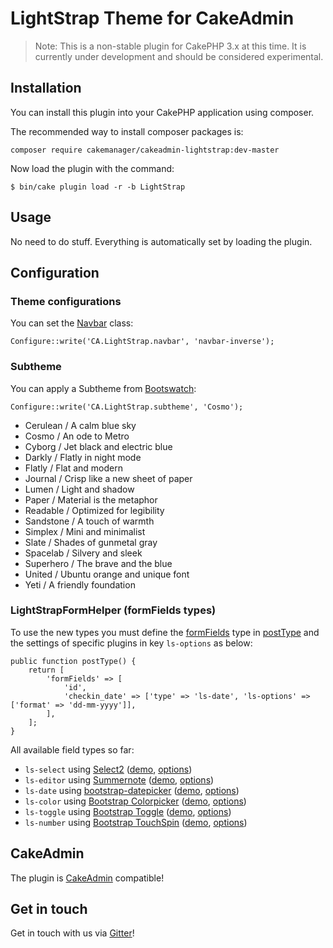 # LightStrap Theme for CakeAdmin

> Note: This is a non-stable plugin for CakePHP 3.x at this time. It is currently under development and should be 
considered experimental.

## Installation

You can install this plugin into your CakePHP application using composer.

The recommended way to install composer packages is:

    composer require cakemanager/cakeadmin-lightstrap:dev-master
    
Now load the plugin with the command:

    $ bin/cake plugin load -r -b LightStrap

## Usage

No need to do stuff. Everything is automatically set by loading the plugin.

## Configuration

### Theme configurations

You can set the [Navbar](http://getbootstrap.com/components/#navbar) class:

	Configure::write('CA.LightStrap.navbar', 'navbar-inverse');

### Subtheme

You can apply a Subtheme from [Bootswatch](http://bootswatch.com/):

	Configure::write('CA.LightStrap.subtheme', 'Cosmo');
	
- Cerulean / A calm blue sky
- Cosmo / An ode to Metro
- Cyborg / Jet black and electric blue
- Darkly / Flatly in night mode
- Flatly / Flat and modern
- Journal / Crisp like a new sheet of paper
- Lumen / Light and shadow
- Paper / Material is the metaphor
- Readable / Optimized for legibility
- Sandstone / A touch of warmth
- Simplex / Mini and minimalist
- Slate / Shades of gunmetal gray
- Spacelab / Silvery and sleek
- Superhero / The brave and the blue
- United / Ubuntu orange and unique font
- Yeti / A friendly foundation

### LightStrapFormHelper (formFields types)

To use the new types you must define the [formFields](http://cakemanager.org/docs/cakeadmin/1.0/tutorials-and-examples/adding-posttypes/#formfields) type in [postType](http://cakemanager.org/docs/cakeadmin/1.0/tutorials-and-examples/adding-posttypes) and the settings of specific plugins in key `ls-options` as below:

```
public function postType() {
	return [
		'formFields' => [
			'id',
			'checkin_date' => ['type' => 'ls-date', 'ls-options' => ['format' => 'dd-mm-yyyy']],
		],
	];
}
```

All available field types so far:

- `ls-select` using [Select2](https://github.com/select2/select2-bootstrap-theme) ([demo](https://select2.github.io/examples.html), [options](https://select2.github.io/options.html))
- `ls-editor` using [Summernote](https://github.com/summernote/summernote) ([demo](http://summernote.org/#/example), [options](http://summernote.org/jsduck/#!/api/settings))
- `ls-date` using [bootstrap-datepicker](https://github.com/eternicode/bootstrap-datepicker) ([demo](http://eternicode.github.io/bootstrap-datepicker), [options](https://bootstrap-datepicker.readthedocs.org/en/latest/options.html))
- `ls-color` using [Bootstrap Colorpicker](https://github.com/mjolnic/bootstrap-colorpicker) ([demo](http://mjolnic.com/bootstrap-colorpicker), [options](http://mjolnic.com/bootstrap-colorpicker/))
- `ls-toggle` using [Bootstrap Toggle](https://github.com/minhur/bootstrap-toggle) ([demo](http://www.bootstraptoggle.com), [options](https://github.com/minhur/bootstrap-toggle/#options))
- `ls-number` using [Bootstrap TouchSpin](https://github.com/istvan-ujjmeszaros/bootstrap-touchspin) ([demo](http://www.virtuosoft.eu/code/bootstrap-touchspin), [options](http://www.virtuosoft.eu/code/bootstrap-touchspin))



## CakeAdmin

The plugin is [CakeAdmin](https://github.com/cakemanager/cakephp-cakeadmin) compatible!

## Get in touch

Get in touch with us via [Gitter](https://gitter.im/cakemanager/cakeadmin-lightstrap)!
